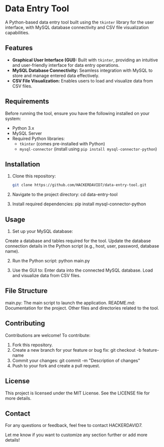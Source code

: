 # Data Entry Tool

A Python-based data entry tool built using the `tkinter` library for the user interface, with MySQL database connectivity and CSV file visualization capabilities.

## Features
- **Graphical User Interface (GUI):** Built with `tkinter`, providing an intuitive and user-friendly interface for data entry operations.
- **MySQL Database Connectivity:** Seamless integration with MySQL to store and manage entered data effectively.
- **CSV File Visualization:** Enables users to load and visualize data from CSV files.

## Requirements
Before running the tool, ensure you have the following installed on your system:
- Python 3.x
- MySQL Server
- Required Python libraries:
  - `tkinter` (comes pre-installed with Python)
  - `mysql-connector` (install using `pip install mysql-connector-python`)

## Installation
1. Clone this repository:
   ```bash
   git clone https://github.com/HACKERDAVID7/data-entry-tool.git
   ```

2. Navigate to the project directory: cd data-entry-tool

3. Install required dependencies: pip install mysql-connector-python

## Usage
1. Set up your MySQL database:

Create a database and tables required for the tool.
Update the database connection details in the Python script (e.g., host, user, password, database name).

2. Run the Python script: python main.py
   
3. Use the GUI to:
Enter data into the connected MySQL database.
Load and visualize data from CSV files.

## File Structure
main.py: The main script to launch the application.
README.md: Documentation for the project.
Other files and directories related to the tool.

## Contributing
Contributions are welcome! To contribute:

1. Fork this repository.
2. Create a new branch for your feature or bug fix: git checkout -b feature-name
3. Commit your changes: git commit -m "Description of changes"
4. Push to your fork and create a pull request.

## License
This project is licensed under the MIT License. See the LICENSE file for more details.

## Contact
For any questions or feedback, feel free to contact HACKERDAVID7.

Let me know if you want to customize any section further or add more details!
